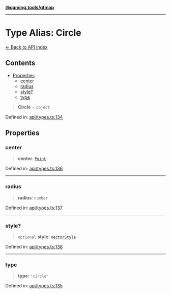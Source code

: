 [**@gaming.tools/gtmap**](README.md)

***

# Type Alias: Circle

[← Back to API index](./README.md)

## Contents

- [Properties](#properties)
  - [center](#center)
  - [radius](#radius)
  - [style?](#style)
  - [type](#type)

> **Circle** = `object`

Defined in: [api/types.ts:134](https://github.com/gamingtools/gt-map/blob/456675b84d19e7c9d557294c3b19a4bb0dcd9d51/packages/gtmap/src/api/types.ts#L134)

## Properties

### center

> **center**: [`Point`](TypeAlias.Point.md)

Defined in: [api/types.ts:136](https://github.com/gamingtools/gt-map/blob/456675b84d19e7c9d557294c3b19a4bb0dcd9d51/packages/gtmap/src/api/types.ts#L136)

***

### radius

> **radius**: `number`

Defined in: [api/types.ts:137](https://github.com/gamingtools/gt-map/blob/456675b84d19e7c9d557294c3b19a4bb0dcd9d51/packages/gtmap/src/api/types.ts#L137)

***

### style?

> `optional` **style**: [`VectorStyle`](Interface.VectorStyle.md)

Defined in: [api/types.ts:138](https://github.com/gamingtools/gt-map/blob/456675b84d19e7c9d557294c3b19a4bb0dcd9d51/packages/gtmap/src/api/types.ts#L138)

***

### type

> **type**: `"circle"`

Defined in: [api/types.ts:135](https://github.com/gamingtools/gt-map/blob/456675b84d19e7c9d557294c3b19a4bb0dcd9d51/packages/gtmap/src/api/types.ts#L135)
